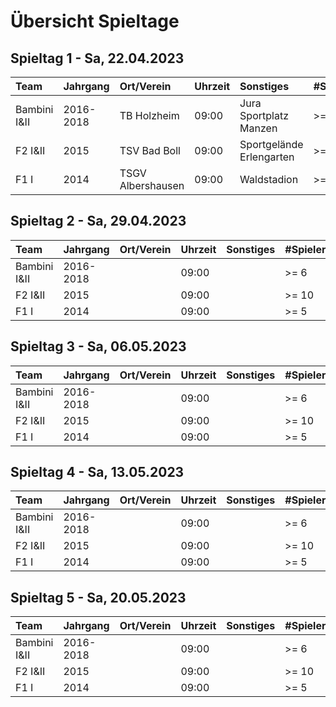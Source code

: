 # Übersicht Spieltage

## Spieltag 1 - Sa, 22.04.2023

| Team         | Jahrgang  | Ort/Verein         | Uhrzeit | Sonstiges                | #Spieler |
| :----------- | :-------- | :----------------- |:------  |:------------------------ | :------- |
| Bambini I&II | 2016-2018 | TB Holzheim        | 09:00   | Jura Sportplatz Manzen   | >= 6     |
| F2 I&II      | 2015      | TSV Bad Boll       | 09:00   | Sportgelände Erlengarten | >= 10    |
| F1 I         | 2014      | TSGV Albershausen  | 09:00   | Waldstadion              | >= 5     |

## Spieltag 2 - Sa, 29.04.2023


| Team         | Jahrgang  | Ort/Verein         | Uhrzeit | Sonstiges                | #Spieler |
| :----------- | :-------- | :----------------- |:------  |:------------------------ | :------- |
| Bambini I&II | 2016-2018 |                    | 09:00   |                          | >= 6     |
| F2 I&II      | 2015      |                    | 09:00   |                          | >= 10    |
| F1 I         | 2014      |                    | 09:00   |                          | >= 5     |

## Spieltag 3 - Sa, 06.05.2023

| Team         | Jahrgang  | Ort/Verein         | Uhrzeit | Sonstiges                | #Spieler |
| :----------- | :-------- | :----------------- |:------  |:------------------------ | :------- |
| Bambini I&II | 2016-2018 |                    | 09:00   |                          | >= 6     |
| F2 I&II      | 2015      |                    | 09:00   |                          | >= 10    |
| F1 I         | 2014      |                    | 09:00   |                          | >= 5     |

## Spieltag 4 - Sa, 13.05.2023

| Team         | Jahrgang  | Ort/Verein         | Uhrzeit | Sonstiges                | #Spieler |
| :----------- | :-------- | :----------------- |:------  |:------------------------ | :------- |
| Bambini I&II | 2016-2018 |                    | 09:00   |                          | >= 6     |
| F2 I&II      | 2015      |                    | 09:00   |                          | >= 10    |
| F1 I         | 2014      |                    | 09:00   |                          | >= 5     |

## Spieltag 5 - Sa, 20.05.2023

| Team         | Jahrgang  | Ort/Verein         | Uhrzeit | Sonstiges                | #Spieler |
| :----------- | :-------- | :----------------- |:------  |:------------------------ | :------- |
| Bambini I&II | 2016-2018 |                    | 09:00   |                          | >= 6     |
| F2 I&II      | 2015      |                    | 09:00   |                          | >= 10    |
| F1 I         | 2014      |                    | 09:00   |                          | >= 5     |
